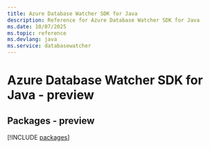 ```yaml
---
title: Azure Database Watcher SDK for Java
description: Reference for Azure Database Watcher SDK for Java
ms.date: 10/07/2025
ms.topic: reference
ms.devlang: java
ms.service: databasewatcher
---
```

# Azure Database Watcher SDK for Java - preview
## Packages - preview
[!INCLUDE [packages](database-watcher-index.md)]